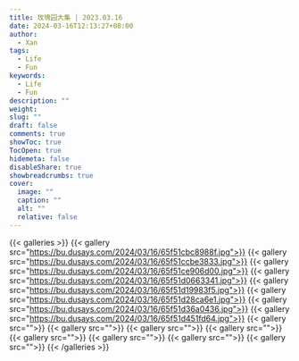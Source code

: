 ```yaml
---
title: 玫瑰园大集 | 2023.03.16
date: 2024-03-16T12:13:27+08:00
author:
  - Xan
tags:
  - Life
  - Fun
keywords:
  - Life
  - Fun
description: ""
weight: 
slug: ""
draft: false
comments: true
showToc: true
TocOpen: true
hidemeta: false
disableShare: true
showbreadcrumbs: true
cover:
  image: ""
  caption: ""
  alt: ""
  relative: false
---
```




{{< galleries >}}
{{< gallery src="https://bu.dusays.com/2024/03/16/65f51cbc8988f.jpg">}}
{{< gallery src="https://bu.dusays.com/2024/03/16/65f51ccbe3833.jpg">}}
{{< gallery src="https://bu.dusays.com/2024/03/16/65f51ce906d00.jpg">}}
{{< gallery src="https://bu.dusays.com/2024/03/16/65f51d0663341.jpg">}}
{{< gallery src="https://bu.dusays.com/2024/03/16/65f51d19983f5.jpg">}}
{{< gallery src="https://bu.dusays.com/2024/03/16/65f51d28ca6e1.jpg">}}
{{< gallery src="https://bu.dusays.com/2024/03/16/65f51d36a0436.jpg">}}
{{< gallery src="https://bu.dusays.com/2024/03/16/65f51d451fd64.jpg">}}
{{< gallery src="">}}
{{< gallery src="">}}
{{< gallery src="">}}
{{< gallery src="">}}
{{< gallery src="">}}
{{< gallery src="">}}
{{< gallery src="">}}
{{< gallery src="">}}
{{< /galleries >}}